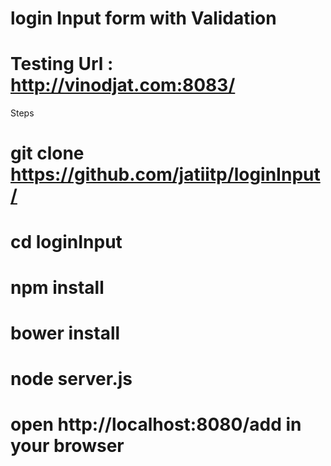 # login Input form with Validation
# Testing Url : http://vinodjat.com:8083/
Steps 

# git clone https://github.com/jatiitp/loginInput/
# cd loginInput
# npm install
# bower install
# node server.js
# open http://localhost:8080/add in your browser
 
